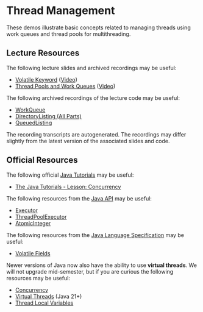 Thread Management
=================================================

These demos illustrate basic concepts related to managing threads using work queues and thread pools for multithreading.

## Lecture Resources ##

The following lecture slides and archived recordings may be useful:

  - [Volatile Keyword](https://docs.google.com/presentation/d/e/2PACX-1vTGcN3sHInyYstf4P3IAn0hrq9HBoHxLs1tILfaA8MAgtsMlI39-aWEYiqyEQoClPdZgaL1cxzgcuaN/pub?start=false&loop=false&delayms=3000) ([Video](https://usfca.hosted.panopto.com/Panopto/Pages/Viewer.aspx?id=4b9cb15c-39b6-456c-a8f4-af9e01507c04))
  - [Thread Pools and Work Queues](https://docs.google.com/presentation/d/e/2PACX-1vS19DIgUp8W95_ChgGpM7ve2ItWmaWY6YFP8tyE-k3gA3tQ9cbj0vd6ZmP-gCi7fXhFaQdoh6BWU_0f/pub?start=false&loop=false&delayms=3000) ([Video](https://usfca.hosted.panopto.com/Panopto/Pages/Viewer.aspx?id=2f293b16-3a5a-4975-8ae1-af9e01506eaf))

The following archived recordings of the lecture code may be useful:

  - [WorkQueue](https://usfca.hosted.panopto.com/Panopto/Pages/Viewer.aspx?id=93e4906c-c3f1-4849-85ef-af9e0150b316)
  - [DirectoryListing (All Parts)](https://usfca.hosted.panopto.com/Panopto/Pages/Viewer.aspx?id=9f392cfc-0edf-4368-83af-af9e01509953)
  - [QueuedListing](https://usfca.hosted.panopto.com/Panopto/Pages/Viewer.aspx?id=2bd3e7d5-843b-49bd-a608-afd4013625fe)

The recording transcripts are autogenerated. The recordings may differ slightly from the latest version of the associated slides and code.

## Official Resources ##

The following official [Java Tutorials](http://docs.oracle.com/javase/tutorial/index.html) may be useful:

  - [The Java Tutorials - Lesson: Concurrency](https://docs.oracle.com/javase/tutorial/essential/concurrency/index.html)

The following resources from the [Java API](https://docs.oracle.com/en/java/javase/17/docs/api/index.html) may be useful:

  - [Executor](https://docs.oracle.com/en/java/javase/17/docs/api/java.base/java/util/concurrent/Executor.html)
  - [ThreadPoolExecutor](https://docs.oracle.com/en/java/javase/17/docs/api/java.base/java/util/concurrent/ThreadPoolExecutor.html)
  - [AtomicInteger](https://docs.oracle.com/en/java/javase/17/docs/api/java.base/java/util/concurrent/atomic/AtomicInteger.html)

The following resources from the [Java Language Specification](https://docs.oracle.com/javase/specs/jls/se17/html/index.html) may be useful:

  - [Volatile Fields](https://docs.oracle.com/javase/specs/jls/se17/html/jls-8.html#jls-8.3.1.4)

Newer versions of Java now also have the ability to use **virtual threads**. We will not upgrade mid-semester, but if you are curious the following resources may be useful: 

  - [Concurrency](https://docs.oracle.com/en/java/javase/21/core/concurrency.html)
  - [Virtual Threads](https://docs.oracle.com/en/java/javase/21/core/virtual-threads.html) (Java 21+)
  - [Thread Local Variables](https://docs.oracle.com/en/java/javase/21/core/thread-local-variables.html)